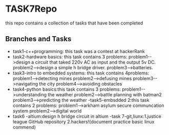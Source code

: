 # TASK7Repo
this repo contains a collection of tasks that have been completed

## Branches and Tasks

- task1-c++programming: this task was a contest at hackerRank
- task2-hardware basics: this task contains 3 problems:
problem1-->design a circuit that taked 220v AC as input and the output 5v DC.
problem2-->design a simple h bridge driver.
problem3-->batteries.
- task3-intro to embedded systems: this task contains 4problems:
problem1-->detecting mines
problem2-->defusing mines
problem3-->navigating the city
problem4-->avoiding obstacles
- task4-python basics:this task contains 3 problems:
problem1-->understanding the weather
problem2-->battle planning with batman2
problem3-->predicting the weather
-task5-embsdded 2:this task contains 2 problems:
problem1-->arkham asylum secure communcation system
problem2-->digital world
- task6 -altium:design h bridge circuit in altium
-task 7-git,liunx:1.justice league GitHub repository
                  2.hackers!(document practice basic linux commend)
